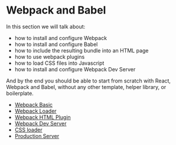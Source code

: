 # Webpack and Babel

In this section we will talk about:

* how to install and configure Webpack
* how to install and configure Babel
* how to include the resulting bundle into an HTML page
* how to use webpack plugins
* how to load CSS files into Javascript
* how to install and configure Webpack Dev Server

And by the end you should be able to start from scratch with React, Webpack and Babel, without any other template, helper library, or boilerplate.

* [Webpack Basic](webpack-basic.md)
* [Webpack Loader](webpack-loader.md)
* [Webpack HTML Plugin](webpack-html-plugin.md)
* [Webpack Dev Server](webpack-devserver.md)
* [CSS loader](css-loader.md)
* [Production Server](production-server.md)
